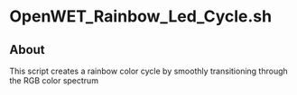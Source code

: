 # OpenWET_Rainbow_Led_Cycle.sh
## About
This script creates a rainbow color cycle by smoothly transitioning through the RGB color spectrum
